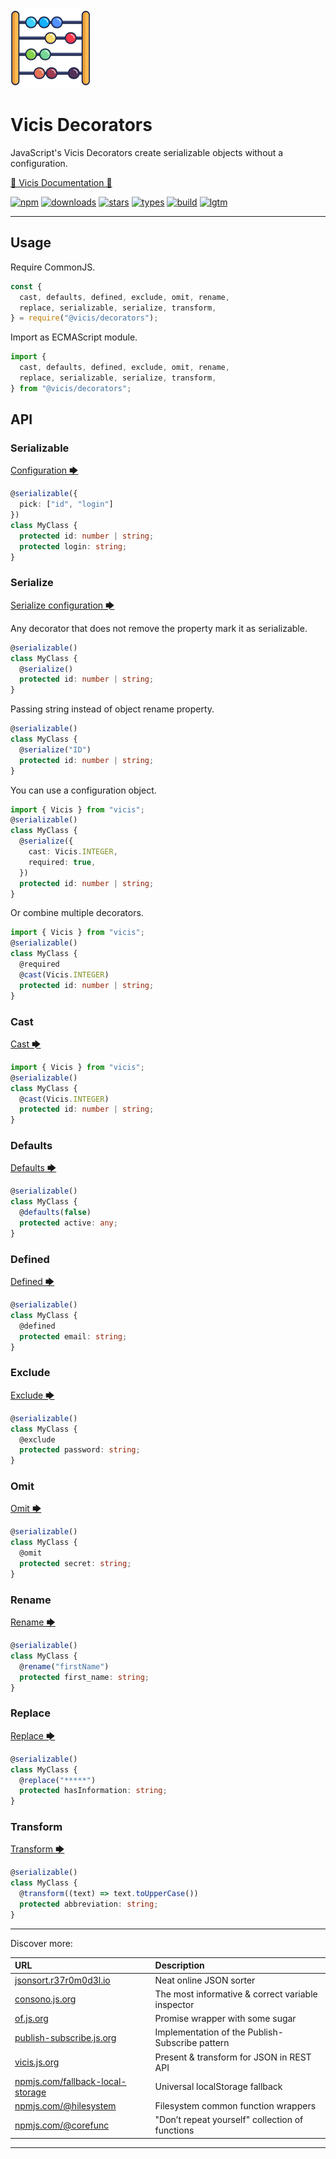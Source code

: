 ![Vicis](docs/_media/128.png?raw=true "Vicis")

# Vicis Decorators

JavaScript's Vicis Decorators create serializable objects without a configuration.

[📃 Vicis Documentation 📃](https://vicis.js.org)

[![npm](https://badgen.net/npm/v/@vicis/decorators?&icon=npm&label=npm&color=DD3636)](https://www.npmjs.com/package/@vicis/decorators)
[![downloads](https://badgen.net/npm/dt/@vicis/decorators?&icon=terminal&label=downloads&color=009688)](https://www.npmjs.com/package/@vicis/decorators)
[![stars](https://badgen.net/github/stars/r37r0m0d3l/vicis-decorators?&icon=github&label=stars&color=ffcc33)](https://github.com/r37r0m0d3l/vicis-decorators)
[![types](https://badgen.net/npm/types/@vicis/decorators?&icon=typescript&label=types&color=1E90FF)](https://github.com/r37r0m0d3l/vicis-decorators/blob/master/dist/vicis-decorators.d.ts)
[![build](https://badgen.net/travis/r37r0m0d3l/vicis-decorators?&icon=travis&label=build)](https://travis-ci.org/r37r0m0d3l/vicis-decorators)
[![lgtm](https://badgen.net/lgtm/grade/g/r37r0m0d3l/vicis-decorators?&icon=lgtm&label=lgtm:js/ts&color=00C853)](https://lgtm.com/projects/g/r37r0m0d3l/vicis-decorators/alerts/)

---

## Usage

Require CommonJS.

```javascript
const {
  cast, defaults, defined, exclude, omit, rename,
  replace, serializable, serialize, transform,
} = require("@vicis/decorators");
```

Import as ECMAScript module.

```javascript
import {
  cast, defaults, defined, exclude, omit, rename,
  replace, serializable, serialize, transform,
} from "@vicis/decorators";
```

## API

### Serializable

[Configuration 🡆](https://vicis.js.org/#/en/configuration_object)

```typescript
@serializable({
  pick: ["id", "login"]
})
class MyClass {
  protected id: number | string;
  protected login: string;
}
```

### Serialize

[Serialize configuration 🡆](https://vicis.js.org/#/en/configuration_object)

Any decorator that does not remove the property mark it as serializable.

```typescript
@serializable()
class MyClass {
  @serialize()
  protected id: number | string;
}
```

Passing string instead of object rename property.

```typescript
@serializable()
class MyClass {
  @serialize("ID")
  protected id: number | string;
}
```

You can use a configuration object.

```typescript
import { Vicis } from "vicis";
@serializable()
class MyClass {
  @serialize({
    cast: Vicis.INTEGER,
    required: true,
  })
  protected id: number | string;
}
```

Or combine multiple decorators.

```typescript
import { Vicis } from "vicis";
@serializable()
class MyClass {
  @required
  @cast(Vicis.INTEGER)
  protected id: number | string;
}
```

### Cast

[Cast 🡆](https://vicis.js.org/#/en/cast)

```typescript
import { Vicis } from "vicis";
@serializable()
class MyClass {
  @cast(Vicis.INTEGER)
  protected id: number | string;
}
```

### Defaults

[Defaults 🡆](https://vicis.js.org/#/en/defaults)

```typescript
@serializable()
class MyClass {
  @defaults(false)
  protected active: any;
}
```

### Defined

[Defined 🡆](https://vicis.js.org/#/en/defined)

```typescript
@serializable()
class MyClass {
  @defined
  protected email: string;
}
```

### Exclude

[Exclude 🡆](https://vicis.js.org/#/en/exclude)

```typescript
@serializable()
class MyClass {
  @exclude
  protected password: string;
}
```

### Omit

[Omit 🡆](https://vicis.js.org/#/en/omit)

```typescript
@serializable()
class MyClass {
  @omit
  protected secret: string;
}
```

### Rename

[Rename 🡆](https://vicis.js.org/#/en/rename)

```typescript
@serializable()
class MyClass {
  @rename("firstName")
  protected first_name: string;
}
```

### Replace

[Replace 🡆](https://vicis.js.org/#/en/replace)

```typescript
@serializable()
class MyClass {
  @replace("*****")
  protected hasInformation: string;
}
```

### Transform

[Transform 🡆](https://vicis.js.org/#/en/transform)

```typescript
@serializable()
class MyClass {
  @transform((text) => text.toUpperCase())
  protected abbreviation: string;
}
```

---

Discover more:

| URL | Description |
|:---|:---|
| [jsonsort.r37r0m0d3l.io](https://r37r0m0d3l.github.io/json_sort) | Neat online JSON sorter |
| [consono.js.org](https://consono.js.org) | The most informative & correct variable inspector |
| [of.js.org](https://of.js.org) | Promise wrapper with some sugar |
| [publish-subscribe.js.org](https://publish-subscribe.js.org) | Implementation of the Publish-Subscribe pattern |
| [vicis.js.org](https://vicis.js.org) | Present & transform for JSON in REST API |
| [npmjs.com/fallback-local-storage](https://npmjs.com/package/fallback-local-storage) | Universal localStorage fallback |
| [npmjs.com/@hilesystem](https://npmjs.com/package/@hilesystem/local) | Filesystem common function wrappers |
| [npmjs.com/@corefunc](https://npmjs.com/package/@corefunc/corefunc) | "Don’t repeat yourself" collection of functions |

---
